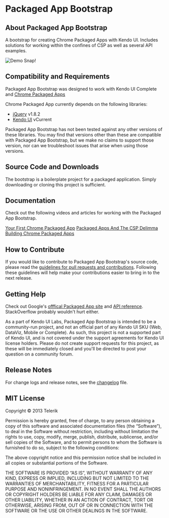 # Packaged App Bootstrap

## About Packaged App Bootstrap

A bootstrap for creating Chrome Packaged Apps with Kendo UI.  Includes solutions for working within the confines of CSP as well as several API examples.

![Demo Snap!](http://www.mantle.me/bootstrap_snap.jpeg)

## Compatibility and Requirements

Packaged App Bootstrap was designed to work with Kendo UI Complete and [Chrome Packaged Apps](http://developer.chrome.com/apps/about_apps.html)

Chrome Packaged App currently depends on the following libraries:

- [jQuery](http://www.jquery.com) v1.8.2
- [Kendo UI](http://www.kendoui.com) vCurrent

Packaged App Bootstrap has not been tested against any other versions of these libraries. You may find that versions other than these are compatible with Packaged App Bootstrap, but we make no claims to support those version, nor can we troubleshoot issues that arise when using those versions.

## Source Code and Downloads

The bootstrap is a boilerplate project for a packaged application. Simply downloading or cloning this project is sufficient.

## Documentation

Check out the following videos and articles for working with the Packaged App Bootstrap.

[Your First Chrome Packaged App](https://www.google.com/url?sa=t&rct=j&q=&esrc=s&source=web&cd=2&cad=rja&ved=0CDsQFjAB&url=http%3A%2F%2Fa.shinynew.me%2Fpost%2F37664042253&ei=2ZM_UYuuEpLU9ASXqIHgCw&usg=AFQjCNEMhzMVHZ2fTInD4lK5rB1YRKDIrQ&bvm=bv.43287494,d.eWU)
[Packaged Apps And The CSP Delimma](http://a.shinynew.me/post/37199320546/chrome-packaged-apps-and-the-csp-dilemma)
[Building Chrome Packaged Apps](http://www.kendoui.com/blogs/teamblog/posts/12-12-06/video_building_chrome_packaged_apps.aspx)

## How to Contribute

If you would like to contribute to Packaged App Bootstrap's source code, please read the [guidelines for pull requests and contributions](CONTRIBUTING.md). Following these guidelines will help make your contributions easier to bring in to the next release.

## Getting Help

Check out Google's [offfical Packaged App site](http://developer.chrome.com/apps/about_apps.html) and [API reference](http://developer.chrome.com/apps/api_index.html).  StackOverflow probably wouldn't hurt either.

As a part of Kendo UI Labs, Packaged App Bootstrap is intended to be a community-run project, and not an official part of any Kendo UI SKU (Web, DataViz, Mobile or Complete). As such, this project is not a supported part of Kendo UI, and is not covered under the support agreements for Kendo UI license holders. Please do not create support requests for this project, as these will be immediately closed and you'll be directed to post your question on a community forum.

## Release Notes

For change logs and release notes, see the [changelog](CHANGELOG.md) file.

## MIT License

Copyright © 2013 Telerik

Permission is hereby granted, free of charge, to any person obtaining a copy of this software and associated documentation files (the “Software”), to deal in the Software without restriction, including without limitation the rights to use, copy, modify, merge, publish, distribute, sublicense, and/or sell copies of the Software, and to permit persons to whom the Software is furnished to do so, subject to the following conditions:

The above copyright notice and this permission notice shall be included in all copies or substantial portions of the Software.

THE SOFTWARE IS PROVIDED “AS IS”, WITHOUT WARRANTY OF ANY KIND, EXPRESS OR IMPLIED, INCLUDING BUT NOT LIMITED TO THE WARRANTIES OF MERCHANTABILITY, FITNESS FOR A PARTICULAR PURPOSE AND NONINFRINGEMENT. IN NO EVENT SHALL THE AUTHORS OR COPYRIGHT HOLDERS BE LIABLE FOR ANY CLAIM, DAMAGES OR OTHER LIABILITY, WHETHER IN AN ACTION OF CONTRACT, TORT OR OTHERWISE, ARISING FROM, OUT OF OR IN CONNECTION WITH THE SOFTWARE OR THE USE OR OTHER DEALINGS IN THE SOFTWARE.